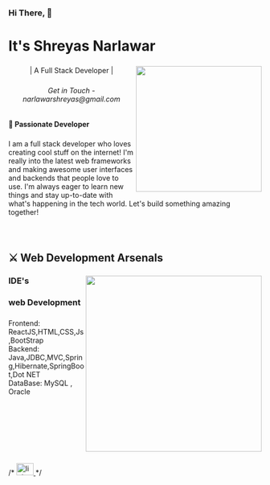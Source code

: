 
<h3 align="left">Hi There, 👋</h3>

<!-- ###

<br clear="both"> -->

<h1 align="left">It's Shreyas Narlawar</h1>

###
<img align="right" height="250" src="https://media.tenor.com/2vzT-8oPXl8AAAAi/tkthao219-bubududu.gif"  />

###

<p align="center">| A Full Stack Developer |</p>

###

<h6 align="center">Get in Touch - narlawarshreyas@gmail.com</h6>

###

<h4 align="left">🌟 Passionate Developer</h4>

###

<p align="left">I am a full stack developer who loves creating cool stuff on the internet! I'm really into the latest web frameworks and making awesome user interfaces and backends that people love to use. I'm always eager to learn new things and stay up-to-date with what's happening in the tech world. Let's build something amazing together!</p>

###

<br clear="both">

<h2 align="left">⚔ Web Development Arsenals</h2>

###

  <img align="right" height="350" src="https://github.com/Abhinav-Muley/Abhinav-Muley/blob/main/Animation%20-%201709204641157%20(1)%20(1).gif?raw=true"  />

###

<h3 align="left">IDE's</h3>

<h3 align="left">web Development</h3>

###

<p align="left">Frontend:  ReactJS,HTML,CSS,Js,BootStrap <br>Backend: Java,JDBC,MVC,Spring,Hibernate,SpringBoot,Dot NET<br>DataBase: MySQL , Oracle

###


<br clear="both">

###


###



<span align="left">
<div>
 
 /* <a href="https://www.linkedin.com/in" target="_blank">
    <img src="https://raw.githubusercontent.com/maurodesouza/profile-readme-generator/master/src/assets/icons/social/linkedin/default.svg" width="34" height="24" alt="linkedin logo"  />
  </a>
  */
  </div>
</span>
</span>

###
